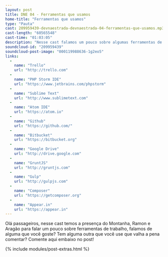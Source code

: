 ```yaml
---
layout: post
title: DNE 04 - Ferramentas que usamos
home-title: "Ferramentas que usamos"
type: "Pauta"
cast: 209959439-devnaestrada-devnaestrada-04-ferramentas-que-usamos.mp3
cast-length: "60565548"
cast-time: "01:03:05"
description: "Nesse cast falamos um pouco sobre algumas ferramentas de trabalho que usamos, aperte os cintos e venha conosco!"
soundcloud-id: "209959439"
soundcloud-post-image: "000119988636-1g2eo5"
links:
  -
    name: "Trello"
    url: "http://trello.com"
  -
    name: "PHP Storm IDE"
    url: "https://www.jetbrains.com/phpstorm"
  -
    name: "Sublime Text"
    url: "http://www.sublimetext.com"
  -
    name: "Atom IDE"
    url: "https://atom.io"
  -
    name: "Github"
    url: "https://github.com/"
  -
    name: "Bitbucket"
    url: "https://bitbucket.org"
  -
    name: "Google Drive"
    url: "http://drive.google.com"
  -
    name: "GruntJS"
    url: "http://gruntjs.com"
  -
    name: "Gulp"
    url: "http://gulpjs.com"
  -
    name: "Composer"
    url: "https://getcomposer.org"
  -
    name: "Appear.in"
    url: "https://appear.in"
---
```


Olá passageiros, nesse cast temos a presença do Montanha, Ramon e Aragão para falar um pouco sobre ferramentas de trabalho, falamos de alguma que você goste? Tem alguma outra que você use que valha a pena comentar? Comente aqui embaixo no post!

{% include modules/post-extras.html %}